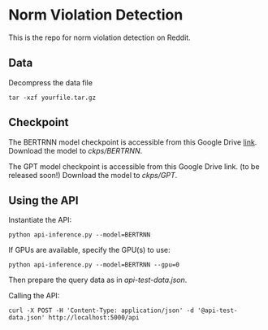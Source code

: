 # Norm Violation Detection
This is the repo for norm violation detection on Reddit.

## Data
Decompress the data file
```angular2html
tar -xzf yourfile.tar.gz
```


## Checkpoint 
The BERTRNN model checkpoint is accessible from this Google Drive [link](https://drive.google.com/file/d/1IeRCFlrZw2JKYO0a8M_R3ibsTRd2EE3F/view?usp=sharing).
Download the model to *ckps/BERTRNN*.

The GPT model checkpoint is accessible from this Google Drive link. (to be released soon!)
Download the model to *ckps/GPT*.


## Using the API
Instantiate the API:
```angular2html
python api-inference.py --model=BERTRNN
```
If GPUs are available, specify the GPU(s) to use:
```angular2html
python api-inference.py --model=BERTRNN --gpu=0
```

Then prepare the query data as in *api-test-data.json*.

Calling the API:
```angular2html
curl -X POST -H 'Content-Type: application/json' -d '@api-test-data.json' http://localhost:5000/api
```

